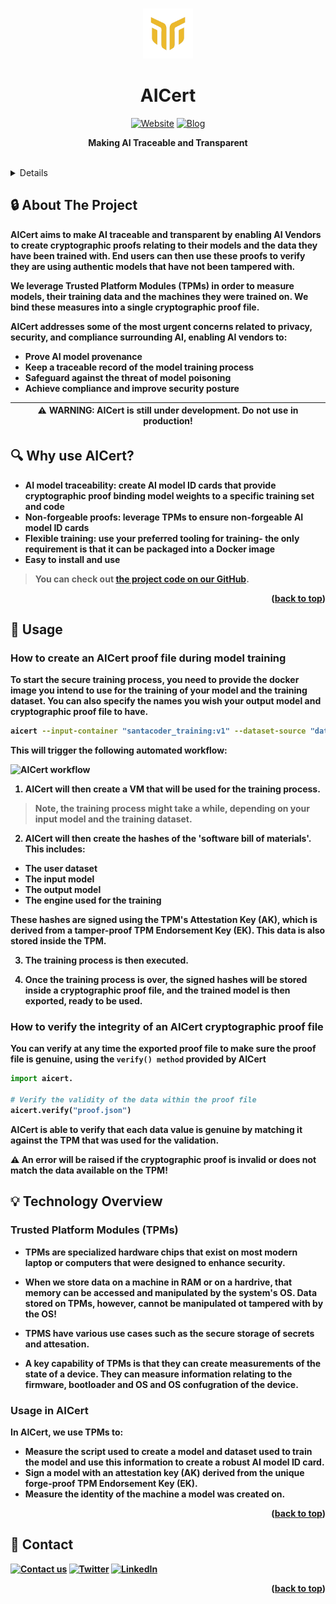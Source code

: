 <a name="readme-top"></a>

<!-- [![Contributors][contributors-shield]][contributors-url]
[![Forks][forks-shield]][forks-url]
[![Stargazers][stars-shield]][stars-url]
[![Issues][issues-shield]][issues-url]
[![Apache License][license-shield]][license-url] -->


<!-- PROJECT LOGO -->
<br />
<div align="center">
  <a href="https://github.com/mithril-security/aicert">
    <img src="https://github.com/mithril-security/blindai/raw/main/docs/assets/logo.png" alt="Logo" width="80" height="80">
  </a>

<h1 align="center">AICert</h1>

[![Website][website-shield]][website-url]
[![Blog][blog-shield]][blog-url]
</div>

 <p align="center">
    <b>Making AI Traceable and Transparent<br /><br />
   <!-- 
    <a href="https://aicert.mithrilsecurity.io/en/latest"><strong>Explore the docs »</strong></a>
    <br />
    <br />
    <a href="https://aicert.mithrilsecurity.io/en/latest/docs/getting-started/quick-tour/">Get started</a>
    ·
    <a href="https://github.com/mithril-security/aicert/issues">Report Bug</a>
    ·
    <a href="https://github.com/mithril-security/aicert/issues">Request Feature</a>
  </p>
</div>

<!-- TABLE OF CONTENTS -->
<details>
  <summary>Table of Contents</summary>
  <ol>
    <li><a href="#-about-the-project">About The Project</a></li>
	<li><a href="#-why-use-aicert">Why use AICert?</a></li>
    <li><a href="#-usage">Usage</a></li>
    <li><a href="#-technology-overview">Technology Overview</a></li>
    <li><a href="#-contact">Contact</a></li>
  </ol>
</details>

## 🔒 About The Project

**AICert** aims to make AI **traceable** and **transparent** by enabling **AI Vendors** to create **cryptographic proofs** relating to their models and the data they have been trained with. **End users** can then use these proofs to **verify they are using authentic models** that have not been tampered with.

We leverage **Trusted Platform Modules (TPMs)** in order to measure models, their training data and the machines they were trained on. We bind these measures into a single cryptographic proof file.

AICert addresses some of the most urgent concerns related to **privacy, security, and compliance** surrounding AI, enabling AI vendors to:

+ Prove AI model provenance
+ Keep a traceable record of the model training process
+ Safeguard against the threat of model poisoning
+ Achieve compliance and improve security posture

| ⚠️ **WARNING:** AICert is still under development. **Do not use in production!** |
| --- |

## 🔍 Why use AICert?

+ **AI model traceability:** create AI model ID cards that provide cryptographic proof binding model weights to a specific training set and code
+ **Non-forgeable proofs:** leverage TPMs to ensure non-forgeable AI model ID cards
+ **Flexible training:** use your preferred tooling for training- the only requirement is that it can be packaged into a Docker image
+ **Easy to install and use**

> You can check out [the project code on our GitHub](https://github.com/mithril-security/aicert/).

<p align="right">(<a href="#readme-top">back to top</a>)</p>

## 📜 Usage

### How to create an AICert proof file during model training

To start the secure training process, you need to provide the docker image you intend to use for the training of your model and the training dataset. You can also specify the names you wish your output model and cryptographic proof file to have.

```bash
aicert --input-container "santacoder_training:v1" --dataset-source "data/train.csv" --output-model "santacoder.pth" --output-bom "proof.json"
```

This will trigger the following automated workflow:

![AICert workflow](https://github.com/mithril-security/aicert/blob/readme/assets/aicert-workflow.png?raw=true)

1. AICert will then create a VM that will be used for the training process. 

> Note, the training process might take a while, depending on your input model and the training dataset. 

2. AICert will then create the hashes of the 'software bill of materials'. This includes:
+ The user dataset
+ The input model
+ The output model
+ The engine used for the training

These hashes are signed using the TPM's Attestation Key (AK), which is derived from a tamper-proof TPM Endorsement Key (EK). This data is also stored inside the TPM.

3. The training process is then executed.

4. Once the training process is over, the signed hashes will be stored inside a cryptographic proof file, and the trained model is then exported, ready to be used.

### How to verify the integrity of an AICert cryptographic proof file

You can verify at any time the exported proof file to make sure the proof file is genuine, using the `verify() method` provided by AICert

```python
import aicert.

# Verify the validity of the data within the proof file
aicert.verify("proof.json") 
```

AICert is able to verify that each data value is genuine by matching it against the TPM that was used for the validation. 

⚠️ An error will be raised if the cryptographic proof is invalid or does not match the data available on the TPM!

## 💡 Technology Overview

### Trusted Platform Modules (TPMs)

+ TPMs are **specialized hardware chips** that exist on most modern laptop or computers that were designed to enhance security.

+ When we store data on a machine in RAM or on a hardrive, that memory can be accessed and manipulated by the system's OS. Data stored on TPMs, however, **cannot be manipulated ot tampered with by the OS!**

+ TPMS have various use cases such as the **secure storage of secrets** and **attesation**.

+ A key capability of TPMs is that they can **create measurements of the state of a device**. They can measure information relating to the firmware, bootloader and OS and OS confugration of the device.


### Usage in AICert

In AICert, we use TPMs to:

- **Measure the script used to create a model and dataset** used to train the model and use this information to create a **robust AI model ID card**.
- **Sign a model** with an **attestation key (AK)** derived from the unique **forge-proof TPM Endorsement Key (EK)**. 
- **Measure the identity of the machine** a model was created on.

<p align="right">(<a href="#readme-top">back to top</a>)</p>
<!-- CONTACT -->

## 📇 Contact

[![Contact us][contact]][contact-url]
[![Twitter][twitter]][website-url]
[![LinkedIn][linkedin-shield]][linkedin-url]

<p align="right">(<a href="#readme-top">back to top</a>)</p>

<!-- MARKDOWN LINKS & IMAGES -->
<!-- https://github.com/alexandresanlim/Badges4-README.md-Profile#-blog- -->
<!-- [contributors-shield]: https://img.shields.io/github/contributors/mithril-security/aicert.svg?style=for-the-badge
[contributors-url]: https://github.com/mithril-security/aicert/graphs/contributors
[forks-shield]: https://img.shields.io/github/forks/mithril-security/aicert.svg?style=for-the-badge
[forks-url]: https://github.com/mithril-security/blindbox/network/members
[stars-shield]: https://img.shields.io/github/stars/mithril-security/aicert.svg?style=for-the-badge
[stars-url]: https://github.com/mithril-security/blindbox/stargazers
[issues-shield]: https://img.shields.io/github/issues/mithril-security/aicert.svg?style=for-the-badge
<!-- [issues-url]: https://github.com/mithril-security/aicert/issues -->
[project-url]: https://github.com/mithril-security/aicert
[twitter-url]: https://twitter.com/MithrilSecurity
[contact-url]: https://www.mithrilsecurity.io/contact
[license-shield]: https://img.shields.io/github/license/mithril-security/aicert.svg?style=for-the-badge
[contact]: https://img.shields.io/badge/Contact_us-000000?style=for-the-badge&colorB=555
[project]: https://img.shields.io/badge/Project-000000?style=for-the-badge&colorB=555
[license-url]: https://github.com/mithril-security/aicert/blob/master/LICENSE.txt
[linkedin-shield]: https://img.shields.io/badge/LinkedIn-0077B5?style=for-the-badge&logo=linkedin&logoColor=white&colorB=555
[twitter]: https://img.shields.io/badge/Twitter-1DA1F2?style=for-the-badge&logo=twitter&logoColor=white
[linkedin-url]: https://www.linkedin.com/company/mithril-security-company/
[website-url]: https://www.mithrilsecurity.io
[website-shield]: https://img.shields.io/badge/website-000000?style=for-the-badge&colorB=555
[blog-url]: https://blog.mithrilsecurity.io/
[blog-shield]: https://img.shields.io/badge/Blog-000?style=for-the-badge&logo=ghost&logoColor=yellow&colorB=555
[product-screenshot]: images/screenshot.png
[Python]: https://img.shields.io/badge/Python-FFD43B?style=for-the-badge&logo=python&logoColor=blue
[Python-url]: https://www.python.org/
[Rust]: https://img.shields.io/badge/rust-FFD43B?style=for-the-badge&logo=rust&logoColor=black
[Rust-url]: https://www.rust-lang.org/fr
[Intel-SGX]: https://img.shields.io/badge/SGX-FFD43B?style=for-the-badge&logo=intel&logoColor=black
[Intel-sgx-url]: https://www.intel.fr/content/www/fr/fr/architecture-and-technology/software-guard-extensions.html
[Tract]: https://img.shields.io/badge/Tract-FFD43B?style=for-the-badge
<!-- [tract-url]: https://github.com/mithril-security/tract/tree/6e4620659837eebeaba40ab3eeda67d33a99c7cf -->
<!-- Done using https://github.com/othneildrew/Best-README-Template -->
